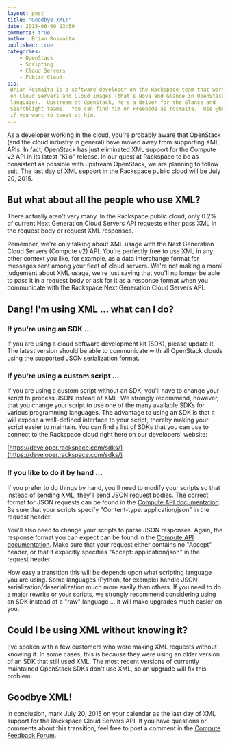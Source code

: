```yaml
---
layout: post
title: "Goodbye XML!"
date: 2015-06-09 23:59
comments: true
author: Brian Rosmaita
published: true
categories:
    - OpenStack
    - Scripting
    - Cloud Servers
    - Public Cloud
bio:
 Brian Rosmaita is a software developer on the Rackspace team that works
 on Cloud Servers and Cloud Images (that's Nova and Glance in OpenStack
 language).  Upstream at OpenStack, he's a driver for the Glance and
 Searchlight teams.  You can find him on Freenode as rosmaita.  Use @br14nr
 if you want to tweet at him.
---
```

As a developer working in the cloud, you're probably aware that OpenStack
(and the cloud industry in general) have moved away from supporting XML APIs.
In fact, OpenStack has just eliminated XML support for the Compute v2 API in
its latest "Kilo" release.  In our quest at Rackspace to be as consistent
as possible with upstream OpenStack, we are planning to follow suit.  The
last day of XML support in the Rackspace public cloud will be July 20, 2015.

<!-- more -->

## But what about all the people who use XML?

There actually aren't very many.  In the Rackspace public cloud, only
0.2% of current Next Generation Cloud Servers API requests either pass XML
in the request body or request XML responses.

Remember, we're only talking about XML usage with the Next Generation
Cloud Servers (Compute v2) API.  You're perfectly free to use XML in
any other context you like, for example, as a data interchange format
for messages sent among your fleet of cloud servers.  We're not making
a moral judgement about XML usage, we're just saying that you'll no
longer be able to pass it in a request body or ask for it as a
response format when you communicate with the Rackspace Next
Generation Cloud Servers API.

## Dang! I'm using XML ... what can I do?

### If you're using an SDK ...

If you are using a cloud software development kit (SDK), please
update it. The latest version should be able to communicate with all
OpenStack clouds using the supported JSON serialization format.

### If you're using a custom script ...

If you are using a custom script without an SDK, you'll have to change
your script to process JSON instead of XML. We strongly recommend,
however, that you change your script to use one of the many available
SDKs for various programming languages. The advantage to using an SDK
is that it will expose a well-defined interface to your script, thereby
making your script easier to maintain. You can find a list of SDKs that
you can use to connect to the Rackspace cloud right here on our
developers' website:

[https://developer.rackspace.com/sdks/](https://developer.rackspace.com/sdks/)

### If you like to do it by hand ...

If you prefer to do things by hand, you'll need to modify your scripts
so that instead of sending XML, they'll send JSON request bodies. The
correct format for JSON requests can be found in the [Compute API
documentation](http://docs.rackspace.com/servers/api/v2/cs-devguide/content/ch_preface.html).
Be sure that your scripts specify "Content-type: application/json"
in the request header.

You'll also need to change your scripts to parse JSON responses. Again,
the response format you can expect can be found in the [Compute API
documentation](http://docs.rackspace.com/servers/api/v2/cs-devguide/content/ch_preface.html).
Make sure that your request either contains no "Accept" header, or that
it explicitly specifies "Accept: application/json" in the request
header.

How easy a transition this will be depends upon what scripting language
you are using. Some languages (Python, for example) handle JSON
serialization/deserialization much more easily than others. If you need
to do a major rewrite or your scripts, we strongly recommend considering
using an SDK instead of a "raw" language ... it will make upgrades much
easier on you.

## Could I be using XML without knowing it?

I've spoken with a few customers who were making XML requests without
knowing it.  In some cases, this is because they were using an older
version of an SDK that still used XML.  The most recent versions of
currently maintained OpenStack SDKs don't use XML, so an upgrade will
fix this problem.

## Goodbye XML!

In conclusion, mark July 20, 2015 on your calendar as the last day of
XML support for the Rackspace Cloud Servers API.  If you have questions
or comments about this transition, feel free to post a comment in the
[Compute Feedback Forum](https://feedback.rackspace.com/forums/298152-compute).
